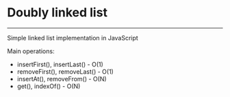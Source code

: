 # Doubly linked list

* * *

Simple linked list implementation in JavaScript

Main operations:

+ insertFirst(), insertLast() - O(1)
+ removeFirst(), removeLast() - O(1)
+ insertAt(), removeFrom() - O(N)
+ get(), indexOf() - O(N)

